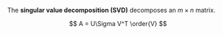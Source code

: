 The **singular value decomposition (SVD)** decomposes an $m \times n$ matrix.

$$
A = U\Sigma V^T \order{V}
$$